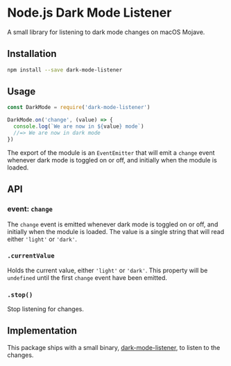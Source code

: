 # Node.js Dark Mode Listener

A small library for listening to dark mode changes on macOS Mojave.

## Installation

```sh
npm install --save dark-mode-listener
```

## Usage

```js
const DarkMode = require('dark-mode-listener')

DarkMode.on('change', (value) => {
  console.log(`We are now in ${value} mode`)
  //=> We are now in dark mode
})
```

The export of the module is an `EventEmitter` that will emit a `change` event whenever dark mode is toggled on or off, and initially when the module is loaded.

## API

### event: `change`

The `change` event is emitted whenever dark mode is toggled on or off, and initially when the module is loaded. The value is a single string that will read either `'light'` or `'dark'`.

### `.currentValue`

Holds the current value, either `'light'` or `'dark'`. This property will be `undefined` until the first `change` event have been emitted.

### `.stop()`

Stop listening for changes.

## Implementation

This package ships with a small binary, [dark-mode-listener](https://github.com/LinusU/DarkModeListener), to listen to the changes.
